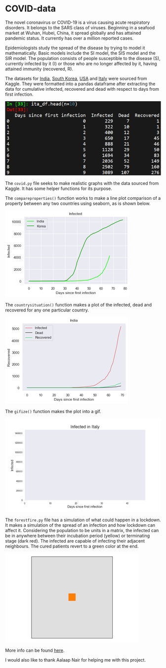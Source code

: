 # COVID-data

The novel coronavirus or COVID-19 is a virus causing acute respiratory disorders. It belongs to the SARS class of viruses. Beginning in a seafood market at Wuhan, Hubei, China, it spread globally and has attained pandemic status. It currently has over a million reported cases.

Epidemiologists study the spread of the disease by trying to model it mathematically. Basic models include the SI model, the SIS model and the SIR model. The population consists of people susceptible to the disease (S), currently infected by it (I) or those who are no longer affected by it, having attained immunity (recovered, R).

The datasets for [India](https://www.kaggle.com/sudalairajkumar/covid19-in-india), [South Korea](https://www.kaggle.com/kimjihoo/coronavirusdataset), [USA](https://www.kaggle.com/sudalairajkumar/covid19-in-usa) and [Italy](https://www.kaggle.com/sudalairajkumar/covid19-in-italy/data) were sourced from Kaggle. They were formatted into a pandas dataframe after extracting the data for cumulative infected, recovered and dead with respect to days from first infection.

![Italy's dataset](https://github.com/sbalan7/COVID-data/blob/master/images/italy_head.png)

The `covid.py` file seeks to make realistic graphs with the data sourced from Kaggle. It has some helper functions for its purpose.

The `compareproperties()` function works to make a line plot comparison of a property between any two countries using seaborn, as is shown below.

![Infected, India vs South Korea](https://github.com/sbalan7/COVID-data/blob/master/images/ind_vs_kor.png)

The `countrysituation()` function makes a plot of the infected, dead and recovered for any one particular country.

![India's infected, dead and recovered](https://github.com/sbalan7/COVID-data/blob/master/images/ind_situation.png)

The `gifize()` function makes the plot into a gif.

![Infected in Italy](https://github.com/sbalan7/COVID-data/blob/master/images/covid.gif)

The `forestfire.py` file has a simulation of what could happen in a lockdown. It makes a simulation of the spread of an infection and how lockdown can affect it. Considering the population to be units in a matrix, the infected can be in anywhere between their incubation period (yellow) or terminating stage (dark red). The infected are capable of infecting their adjacent neighbours. The cured patients revert to a green color at the end.

![Spread Simulation](https://github.com/sbalan7/COVID-data/blob/master/images/spread.gif)

More info can be found [here](https://www.youtube.com/watch?v=dQw4w9WgXcQ).

I would also like to thank Aalaap Nair for helping me with this project.
